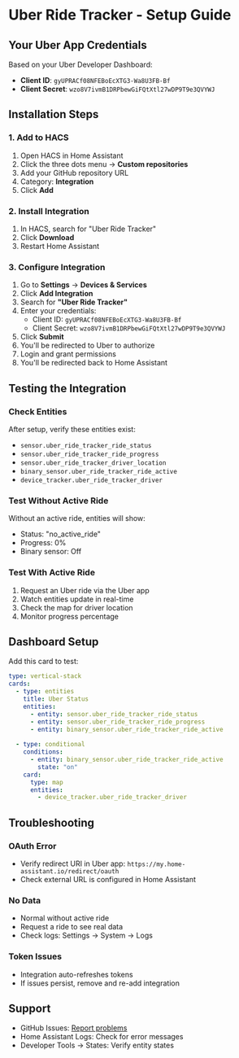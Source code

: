 # Uber Ride Tracker - Setup Guide

## Your Uber App Credentials

Based on your Uber Developer Dashboard:

- **Client ID**: `gyUPRACf08NFEBoEcXTG3-Wa8U3FB-Bf`
- **Client Secret**: `wzo8V7ivmB1DRPbewGiFQtXtl27wDP9T9e3QVYWJ`

## Installation Steps

### 1. Add to HACS

1. Open HACS in Home Assistant
2. Click the three dots menu → **Custom repositories**
3. Add your GitHub repository URL
4. Category: **Integration**
5. Click **Add**

### 2. Install Integration

1. In HACS, search for "Uber Ride Tracker"
2. Click **Download**
3. Restart Home Assistant

### 3. Configure Integration

1. Go to **Settings** → **Devices & Services**
2. Click **Add Integration**
3. Search for **"Uber Ride Tracker"**
4. Enter your credentials:
   - Client ID: `gyUPRACf08NFEBoEcXTG3-Wa8U3FB-Bf`
   - Client Secret: `wzo8V7ivmB1DRPbewGiFQtXtl27wDP9T9e3QVYWJ`
5. Click **Submit**
6. You'll be redirected to Uber to authorize
7. Login and grant permissions
8. You'll be redirected back to Home Assistant

## Testing the Integration

### Check Entities
After setup, verify these entities exist:
- `sensor.uber_ride_tracker_ride_status`
- `sensor.uber_ride_tracker_ride_progress`
- `sensor.uber_ride_tracker_driver_location`
- `binary_sensor.uber_ride_tracker_ride_active`
- `device_tracker.uber_ride_tracker_driver`

### Test Without Active Ride
Without an active ride, entities will show:
- Status: "no_active_ride"
- Progress: 0%
- Binary sensor: Off

### Test With Active Ride
1. Request an Uber ride via the Uber app
2. Watch entities update in real-time
3. Check the map for driver location
4. Monitor progress percentage

## Dashboard Setup

Add this card to test:

```yaml
type: vertical-stack
cards:
  - type: entities
    title: Uber Status
    entities:
      - entity: sensor.uber_ride_tracker_ride_status
      - entity: sensor.uber_ride_tracker_ride_progress
      - entity: binary_sensor.uber_ride_tracker_ride_active
  
  - type: conditional
    conditions:
      - entity: binary_sensor.uber_ride_tracker_ride_active
        state: "on"
    card:
      type: map
      entities:
        - device_tracker.uber_ride_tracker_driver
```

## Troubleshooting

### OAuth Error
- Verify redirect URI in Uber app: `https://my.home-assistant.io/redirect/oauth`
- Check external URL is configured in Home Assistant

### No Data
- Normal without active ride
- Request a ride to see real data
- Check logs: Settings → System → Logs

### Token Issues
- Integration auto-refreshes tokens
- If issues persist, remove and re-add integration

## Support

- GitHub Issues: [Report problems](https://github.com/yourusername/ha-uber-ride-tracker/issues)
- Home Assistant Logs: Check for error messages
- Developer Tools → States: Verify entity states